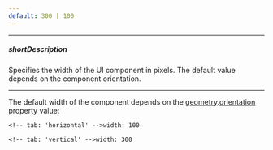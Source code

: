 ```yaml
---
default: 300 | 100
---
```

---
##### shortDescription
Specifies the width of the UI component in pixels. The default value depends on the component orientation.

---
The default width of the component depends on the [geometry](/Documentation/ApiReference/UI_Components/dxLinearGauge/Configuration/geometry/).[orientation](/Documentation/ApiReference/UI_Components/dxLinearGauge/Configuration/geometry/#orientation) property value:

    <!-- tab: 'horizontal' -->width: 100

    <!-- tab: 'vertical' -->width: 300